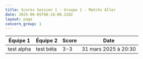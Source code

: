```yaml
---
title: Scores Session 1 - Groupe 1 - Matchs Aller
date: 2025-06-05T08:18:00.220Z
layout: page
concern_group: 1
---
```




| Équipe 1 | Équipe 2 | Score | Date |
|----------|----------|-------|------|
| test alpha | test béta | 3-3 | 31 mars 2025 à 20:30 |
